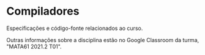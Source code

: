 # Compiladores

Especificações e código-fonte relacionados ao curso.

Outras informações sobre a disciplina estão no Google Classroom da turma, "MATA61 2021.2 T01".
